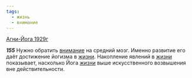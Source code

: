 ```yaml
---
tags:
  - жизнь
  - внимание
---
```


[Агни-Йога 1929г](/agni/1929)

___155___
Нужно обратить [внимание](/tag/#внимание) на средний мозг. Именно развитие его даёт достижение йогизма в [жизни](/tag/#жизнь). Накопление явлений в [жизни](/tag/#жизнь) показывает, насколько Йога [жизни](/tag/#жизнь) выше искусственного возвышения вне действительности.